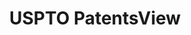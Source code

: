---
bigquery: https://console.cloud.google.com/bigquery?p=patents-public-data&d=patentsview&page=dataset
citation: Attribution should be given to PatentsView for use, distribution, or derivative
  works.
code: https://github.com/CSSIP-AIR/PatentsView-Code-Snippets/
contributors: USPTO
cost: None
description: 'PatentsView includes US patent data including raw data (summaries, applications,
  pregrant applications), disambugations of inventors and assignees, and inventor
  gender estimates.  Also foreign priority data, # of figures and sheets, and government
  interest statements.'
documentation: https://patentsview.org/query/builder-faqs
last_edit: 04/10/2022, 03:38:20
location: https://patentsview.org/
maintained_by: USPTO
record_creation_timestamp: 12/2/2020 17:20:46
schema_fields:
- country_transformed
- state_fips
- group
- name_last
- action_date
- subgroup
- classification_data_source
- disamb_inventor_id_20200929
- inventor_id
- country
- symbol_position
- disamb_assignee_id_20190312
- ipc_class
- id
- male_flag
- longitude
- county
- title
- applicant_type
- organization_id
- subsection_id
- relkind
- field_title
- disamb_assignee_id_20200331
- attribution_status
- subcategory_id
- disamb_assignee_id_20191008
- withdrawn
- sector_title
- latitude
- num_figures
- disamb_inventor_id_20190820
- disamb_inventor_id_20181127
- number
- status
- sequence
- classification_status
- mainclass_id
- uuid
- lapse_of_patent
- dependent
- citation_id
- disclaimer_date
- disamb_inventor_id_20171003
- rel_id
- publication_number
- num
- f371_date
- disamb_inventor_id_20170808
- latlong
- kind
- level_one
- application_id
- disamb_inventor_id_20191008
- ipc_version_indicator
- exemplary
- gi_statement
- classification_level
- category_id
- designation
- patent_id
- level_two
- term_extension
- abstract
- lawyer_id
- rule_47
- disamb_inventor_id_20201229
- filename
- disamb_inventor_id_20200331
- date
- contract_award_number
- disamb_assignee_id_20200929
- lname
- reldocno
- series_code
- role
- term_grant
- rawinventor_id
- disamb_inventor_id_20191231
- deceased
- disamb_inventor_id_20190312
- subclass
- disamb_inventor_id_20180528
- rawassignee_id
- main_group
- disamb_inventor_id_20200630
- latin_name
- classification_value
- rawlocation_id
- disamb_assignee_id_20191231
- section_id
- name_first
- num_claims
- _102_date
- disamb_assignee_id_20200630
- disamb_assignee_id_20190820
- field_id
- county_fips
- disamb_inventor_id_20171226
- state
- text
- fname
- group_id
- city
- term_disclaimer
- f102_date
- section
- length
- doc_type
- subclass_id
- name
- location_id
- type
- organization
- doctype
- subgroup_id
- variety
- num_sheets
- level_three
- _371_date
- disamb_assignee_id_20181127
- disamb_inventor_id_20170307
- male
- assignee_id
- category
shortname: patentsview
tags:
- disambiguation
- United States
- gender
terms_of_use: Creative Commons Attribution 4.0 International License.
timeframe: 1963-1999
title: USPTO PatentsView
uuid: cf1780b1-e265-4e49-8d1d-83b9cfe0fd9a
---